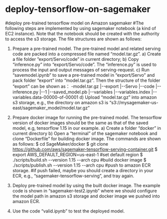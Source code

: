# deploy-tensorflow-on-sagemaker
#deploy pre-trained tensorflow model on Amazon sagemaker
#The following steps are implemented by using sagemaker notebook (a kind of EC2 instance). Note that the notebook should be created with the authority to access the s3 storage. The file structures are shown as follows:
 
1.	Prepare a pre-trained model. The pre-trained model and related serving code are packed into a compressed file named “model.tar.gz”.
   a)	Create a file folder ”export/Servo/code” in current directory;
   b)	Copy “inference.py” into “export/Servo/code”. The “inference.py” is used to process the input and output messages of serving-request.
   c)	Run “savemodel.ipynb” to save a pre-trained model in “export/Servo” and pack folder “export” into “model.tar.gz”. Then the structure of the folder “export” can be shown as：
   -model.tar.gz
    |--export
        |--Servo
            |--code
               |--inference.py
            |--1
               |--saved_model.pb
               |--variables
                   |--variables.index
                   |--variables.data-00000-of-00001
   d)	Upload “model.tar.gz” into amazon s3 storage, e.g., the directory on amazon s3 is “s3://mysagemaker-us-east/sagemaker_model/model.tar.gz”
 

2.	Prepare docker image for running the pre-trained model. The tensorflow version of docker images should be the same as that of the saved model, e.g, tensorflow 1.15 in our example.
   a)	Create a folder “docker” in current directory
   b)	Open a “terminal” of the sagemaker notebook and clone “Dockerfile” for building docker image. The commands are shown as follows:
    $ cd SageMaker/docker
    $ git clone https://github.com/aws/sagemaker-tensorflow-serving-container.git
    $ export AWS_DEFAULT_REGION=us-east-1 #set default region
    $ ./scripts/build.sh --version 1.15 --arch cpu #build docker image
    $ ./scripts/publish.sh --version 1.15 --arch cpu  #push to amazon ECR storage.
    #if push failed, maybe you should create a directory in your ECR, e.g., “sagemaker-tensorflow-serving”, and tray again.

3.	Deploy pre-trained model by using the built docker image. The example code is shown in “sagemaker-test2.ipynb” where we should configure the model path in amazon s3 storage and docker image we pushed into amazon ECR.

4.	Use the code “valid.ipynb” to test the deployed model.
 

